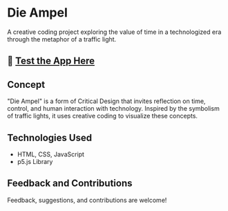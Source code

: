 # Die Ampel

A creative coding project exploring the value of time in a technologized era through the metaphor of a traffic light.

## 🔗 [Test the App Here](https://andreas-antonio-iancu.github.io/dieAmpel/)

## Concept
"Die Ampel" is a form of Critical Design that invites reflection on time, control, and human interaction with technology. Inspired by the symbolism of traffic lights, it uses creative coding to visualize these concepts.

## Technologies Used
- HTML, CSS, JavaScript
- p5.js Library

## Feedback and Contributions
Feedback, suggestions, and contributions are welcome!
